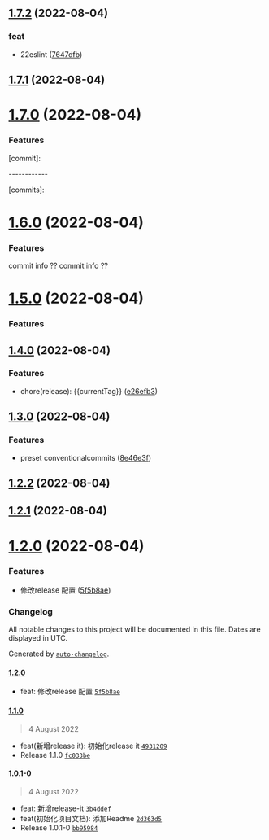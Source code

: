 

## [1.7.2](http://git.okjiaoyu.cn/fe-test/npm_standard/compare/1.7.1...1.7.2) (2022-08-04)


### feat

* 22eslint ([7647dfb](http://git.okjiaoyu.cn/fe-test/npm_standard/commits/7647dfbca26e694690044dd4a588912724cbd8b3))

## [1.7.1](http://git.okjiaoyu.cn/fe-test/npm_standard/compare/1.7.0...1.7.1) (2022-08-04)

# [1.7.0](http://git.okjiaoyu.cn/fe-test/npm_standard/compare/1.6.0...1.7.0) (2022-08-04)


### Features

[commit]: 
<p>------------</p>

[commits]:

# [1.6.0](http://git.okjiaoyu.cn/fe-test/npm_standard/compare/1.5.0...1.6.0) (2022-08-04)


### Features

commit info ?? commit info ??

# [1.5.0](http://git.okjiaoyu.cn/fe-test/npm_standard/compare/1.4.0...1.5.0) (2022-08-04)


### Features

## [1.4.0](http://git.okjiaoyu.cn/fe-test/npm_standard/compare/1.3.0...1.4.0) (2022-08-04)


### Features

* chore(release): {{currentTag}} ([e26efb3](http://git.okjiaoyu.cn/fe-test/npm_standard/commit/e26efb302709f595e4e6fb8acaa86bc98fb29e3a))

## [1.3.0](http://git.okjiaoyu.cn/fe-test/npm_standard/compare/1.2.2...1.3.0) (2022-08-04)


### Features

* preset conventionalcommits ([8e46e3f](http://git.okjiaoyu.cn/fe-test/npm_standard/commit/8e46e3f4aaf83dcacd312b6048f96e674b6fad6e))

## [1.2.2](http://git.okjiaoyu.cn/fe-test/npm_standard/compare/1.2.1...1.2.2) (2022-08-04)

## [1.2.1](http://git.okjiaoyu.cn/fe-test/npm_standard/compare/1.2.0...1.2.1) (2022-08-04)

# [1.2.0](http://git.okjiaoyu.cn/fe-test/npm_standard/compare/1.1.0...1.2.0) (2022-08-04)


### Features

* 修改release 配置 ([5f5b8ae](http://git.okjiaoyu.cn/fe-test/npm_standard/commits/5f5b8ae81247c35401cf3fd1de6d98af3be040ce))

### Changelog

All notable changes to this project will be documented in this file. Dates are displayed in UTC.

Generated by [`auto-changelog`](https://github.com/CookPete/auto-changelog).

#### [1.2.0](http://git.okjiaoyu.cn/fe-test/npm_standard/compare/1.1.0...1.2.0)

- feat: 修改release 配置 [`5f5b8ae`](http://git.okjiaoyu.cn/fe-test/npm_standard/commit/5f5b8ae81247c35401cf3fd1de6d98af3be040ce)

#### [1.1.0](http://git.okjiaoyu.cn/fe-test/npm_standard/compare/1.0.1-0...1.1.0)

> 4 August 2022

- feat(新增release it): 初始化release it [`4931209`](http://git.okjiaoyu.cn/fe-test/npm_standard/commit/49312092bfb72f47af1494a63d7c3e7c31867bf2)
- Release 1.1.0 [`fc033be`](http://git.okjiaoyu.cn/fe-test/npm_standard/commit/fc033beeac9943fbbdc280b4fcf6c34e398af2bd)

#### 1.0.1-0

> 4 August 2022

- feat: 新增release-it [`3b4ddef`](http://git.okjiaoyu.cn/fe-test/npm_standard/commit/3b4ddef0390d8b66b3043f89489a8a233c00f05e)
- feat(初始化项目文档): 添加Readme [`2d363d5`](http://git.okjiaoyu.cn/fe-test/npm_standard/commit/2d363d505b06b39be38786e42461c406f4c01859)
- Release 1.0.1-0 [`bb95984`](http://git.okjiaoyu.cn/fe-test/npm_standard/commit/bb959842566245fc6a4e803f5df7254b4f60c133)